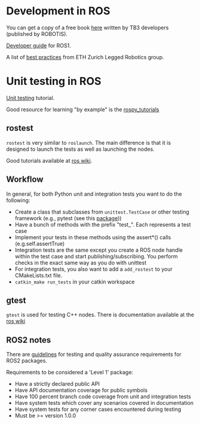 # Development in ROS

You can get a copy of a free book [here](http://dijkstra.cs.ttu.ee/~Gert.Kanter/autosys/) written by TB3 developers (published by ROBOTIS).

[Developer guide](http://wiki.ros.org/DevelopersGuide) for ROS1.

A list of [best practices](https://github.com/leggedrobotics/ros_best_practices/wiki) from ETH Zurich Legged Robotics group.

# Unit testing in ROS

[Unit testing](http://wiki.ros.org/action/show/Quality/Tutorials/UnitTesting?action=show&redirect=UnitTesting) tutorial.

Good resource for learning "by example" is the [rospy_tutorials](https://github.com/ros/ros_tutorials/tree/melodic-devel/rospy_tutorials)

## rostest

`rostest` is very similar to `roslaunch`. The main difference is that it is designed to launch the tests as well as launching the nodes.

Good tutorials available at [ros wiki](http://wiki.ros.org/rostest).

## Workflow
In general, for both Python unit and integration tests you want to do the following:

* Create a class that subclasses from `unittest.TestCase` or other testing framework (e.g., pytest (see this [package](https://github.com/machinekoder/ros_pytest)))
* Have a bunch of methods with the prefix "test_". Each represents a test case
* Implement your tests in these methods using the assert*() calls (e.g.self.assertTrue)
* Integration tests are the same except you create a ROS node handle within the test case and start publishing/subscribing. You perform checks in the exact same way as you do with unittest
* For integration tests, you also want to add a `add_rostest` to your CMakeLists.txt file.
* `catkin_make run_tests` in your catkin workspace

## gtest

`gtest` is used for testing C++ nodes. There is documentation available at the [ros wiki](http://wiki.ros.org/gtest)

## ROS2 notes

There are [guidelines](https://github.com/ros2/ros2/wiki/Developer-Guide#testing) for testing and quality assurance requirements for ROS2 packages.

Requirements to be considered a 'Level 1' package:

* Have a strictly declared public API
* Have API documentation coverage for public symbols
* Have 100 percent branch code coverage from unit and integration tests
* Have system tests which cover any scenarios covered in documentation
* Have system tests for any corner cases encountered during testing
* Must be >= version 1.0.0